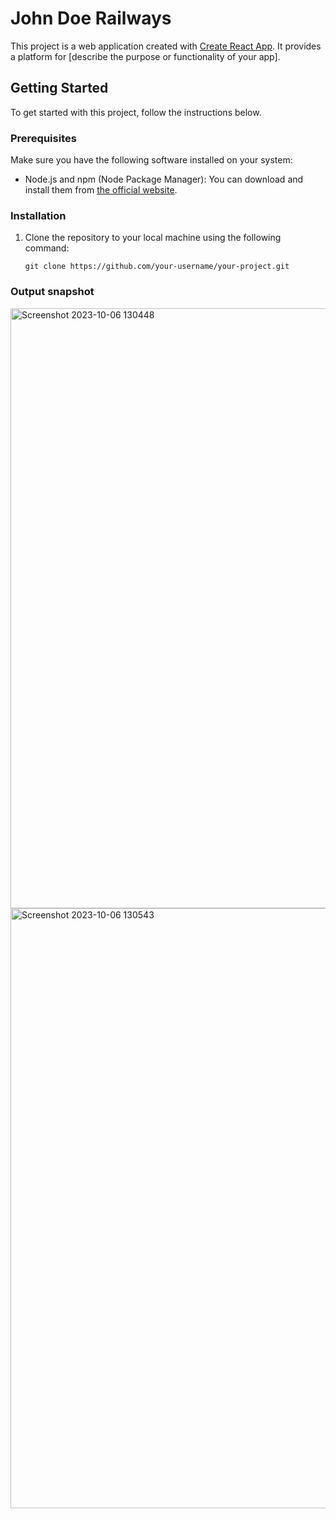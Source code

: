 # John Doe Railways
This project is a web application created with [Create React App](https://github.com/facebook/create-react-app). It provides a platform for [describe the purpose or functionality of your app].

## Getting Started

To get started with this project, follow the instructions below.

### Prerequisites

Make sure you have the following software installed on your system:

- Node.js and npm (Node Package Manager): You can download and install them from [the official website](https://nodejs.org/).

### Installation

1. Clone the repository to your local machine using the following command:

   ```shell
   git clone https://github.com/your-username/your-project.git

### Output snapshot

<img width="960" alt="Screenshot 2023-10-06 130448" src="https://github.com/sonam002/2003480130023/assets/84588128/409d7582-3656-4475-b483-24e370af3dcf">





<img width="960" alt="Screenshot 2023-10-06 130543" src="https://github.com/sonam002/2003480130023/assets/84588128/971d2425-0743-4072-800f-5a9c24111af8">

